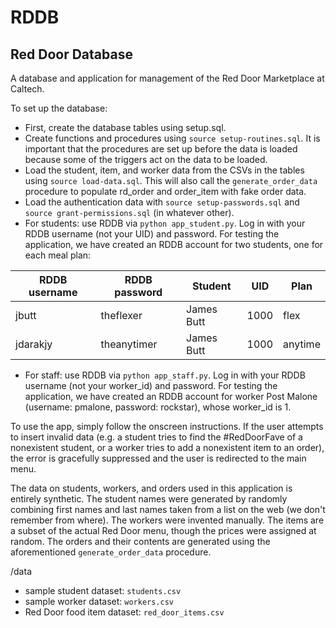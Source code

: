 # RDDB
## Red Door Database
A database and application for management of the Red Door Marketplace at Caltech. 

To set up the database:
- First, create the database tables using setup.sql.
- Create functions and procedures using `source setup-routines.sql`. It is important that the procedures are set up before the data is loaded because some of the triggers act on the data to be loaded.
- Load the student, item, and worker data from the CSVs in the tables using `source load-data.sql`. This will also call the `generate_order_data` procedure to populate rd_order and order_item with fake order data.
- Load the authentication data with `source setup-passwords.sql` and `source grant-permissions.sql` (in whatever other).
- For students: use RDDB via `python app_student.py`. Log in with your RDDB username (not your UID) and password. For testing the application, we have created an RDDB account for two students, one for each meal plan:

| RDDB username | RDDB password | Student    | UID  | Plan    |
|---------------|---------------|------------|------|---------|
| jbutt         | theflexer     | James Butt | 1000 | flex    |
| jdarakjy      | theanytimer   | James Butt | 1000 | anytime |

- For staff: use RDDB via `python app_staff.py`. Log in with your RDDB username (not your worker_id) and password. For testing the application, we have created an RDDB account for worker Post Malone (username: pmalone, password: rockstar), whose worker_id is 1.

To use the app, simply follow the onscreen instructions. If the user attempts to insert invalid data (e.g. a student tries to find the #RedDoorFave of a nonexistent student, or a worker tries to add a nonexistent item to an order), the error is gracefully suppressed and the user is redirected to the main menu.

The data on students, workers, and orders used in this application is entirely synthetic. The student names were generated by randomly combining first names and last names taken from a list on the web (we don't remember from where). The workers were invented manually. The items are a subset of the actual Red Door menu, though the prices were assigned at random. The orders and their contents are generated using the aforementioned `generate_order_data` procedure.

/data
 - sample student dataset: `students.csv`
 - sample worker dataset: `workers.csv`
 - Red Door food item dataset: `red_door_items.csv`
